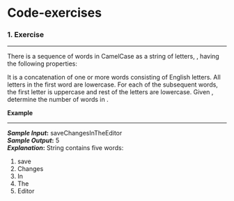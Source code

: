 # Code-exercises
### 1. Exercise

---

There is a sequence of words in CamelCase as a string of letters, , having the following properties:

It is a concatenation of one or more words consisting of English letters.
All letters in the first word are lowercase.
For each of the subsequent words, the first letter is uppercase and rest of the letters are lowercase.
Given , determine the number of words in .

**Example**

---
**_Sample Input_:** saveChangesInTheEditor\
**_Sample Output_:** 5\
**_Explanation_:** String  contains five words:

1. save
2. Changes
3. In
4. The
5. Editor